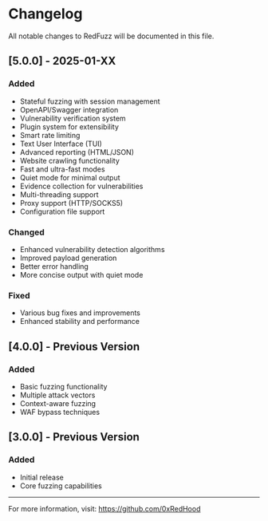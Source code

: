 # Changelog

All notable changes to RedFuzz will be documented in this file.

## [5.0.0] - 2025-01-XX

### Added
- Stateful fuzzing with session management
- OpenAPI/Swagger integration
- Vulnerability verification system
- Plugin system for extensibility
- Smart rate limiting
- Text User Interface (TUI)
- Advanced reporting (HTML/JSON)
- Website crawling functionality
- Fast and ultra-fast modes
- Quiet mode for minimal output
- Evidence collection for vulnerabilities
- Multi-threading support
- Proxy support (HTTP/SOCKS5)
- Configuration file support

### Changed
- Enhanced vulnerability detection algorithms
- Improved payload generation
- Better error handling
- More concise output with quiet mode

### Fixed
- Various bug fixes and improvements
- Enhanced stability and performance

## [4.0.0] - Previous Version

### Added
- Basic fuzzing functionality
- Multiple attack vectors
- Context-aware fuzzing
- WAF bypass techniques

## [3.0.0] - Previous Version

### Added
- Initial release
- Core fuzzing capabilities

---

For more information, visit: https://github.com/0xRedHood 